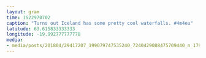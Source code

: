 ```yaml
---
layout: gram
time: 1522970702
caption: "Turns out Iceland has some pretty cool waterfalls. #4m4eu"
latitude: 63.615833333333
longitude: -19.992777777778
media:
- media/posts/201804/29417207_199079747535240_7240429088475709440_n_17939754889002023.jpg
---
```

